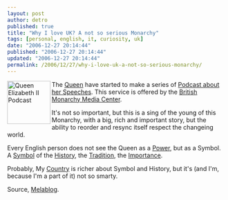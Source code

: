 ```yaml
---
layout: post
author: detro
published: true
title: "Why I love UK? A not so serious Monarchy"
tags: [personal, english, it, curiosity, uk]
date: "2006-12-27 20:14:44"
published: "2006-12-27 20:14:44"
updated: "2006-12-27 20:14:44"
permalink: /2006/12/27/why-i-love-uk-a-not-so-serious-monarchy/
---
```


<img src="http://static.blogo.it/melablog/reginaelisabettapodcast.jpg" alt="Queen Elizabeth II Podcast" width="100" align="left" />
The <a href="http://en.wikipedia.org/wiki/Elizabeth_II_of_the_United_Kingdom">Queen</a> have started to make a series of <a href="http://www.royal.gov.uk/output/Page5323.asp">Podcast about her Speeches</a>. This service is offered by the <a href="http://www.royal.gov.uk/output/page3759.asp">British Monarchy Media Center</a>.

It's not so important, but this is a sing of the young of this Monarchy, with a big, rich and important story, but the ability to reorder and resync itself respect the changeing world.

Every English person does not see the Queen as a <a href="http://en.wikipedia.org/wiki/Political_power">Power</a>, but as a Symbol. A <a href="http://en.wikipedia.org/wiki/Symbol">Symbol</a> of the <a href="http://en.wikipedia.org/wiki/History">History</a>, the <a href="http://en.wikipedia.org/wiki/Tradition">Tradition</a>, the <a href="http://en.wikipedia.org/wiki/Importance">Importance</a>.

Probably, My <a href="http://en.wikipedia.org/wiki/Italy">Country</a> is richer about Symbol and History, but it's (and I'm, because I'm a part of it) not so smarty.

Source, <a href="http://www.melablog.it/post/3009/il-podcast-della-regina-elisabetta">Melablog</a>.

